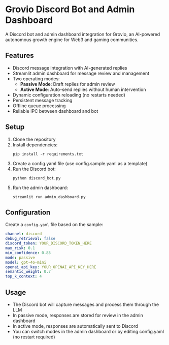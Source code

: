 # Grovio Discord Bot and Admin Dashboard

A Discord bot and admin dashboard integration for Grovio, an AI-powered autonomous growth engine for Web3 and gaming communities.

## Features

- Discord message integration with AI-generated replies
- Streamlit admin dashboard for message review and management
- Two operating modes:
  - **Passive Mode**: Draft replies for admin review
  - **Active Mode**: Auto-send replies without human intervention
- Dynamic configuration reloading (no restarts needed)
- Persistent message tracking
- Offline queue processing
- Reliable IPC between dashboard and bot

## Setup

1. Clone the repository
2. Install dependencies:
   ```
   pip install -r requirements.txt
   ```
3. Create a config.yaml file (use config.sample.yaml as a template)
4. Run the Discord bot:
   ```
   python discord_bot.py
   ```
5. Run the admin dashboard:
   ```
   streamlit run admin_dashboard.py
   ```

## Configuration

Create a `config.yaml` file based on the sample:

```yaml
channel: discord
debug_retrieval: false
discord_token: YOUR_DISCORD_TOKEN_HERE
max_risk: 0.1
min_confidence: 0.85
mode: passive
model: gpt-4o-mini
openai_api_key: YOUR_OPENAI_API_KEY_HERE
semantic_weight: 0.7
top_k_context: 4
```

## Usage

- The Discord bot will capture messages and process them through the LLM
- In passive mode, responses are stored for review in the admin dashboard
- In active mode, responses are automatically sent to Discord
- You can switch modes in the admin dashboard or by editing config.yaml (no restart required)
